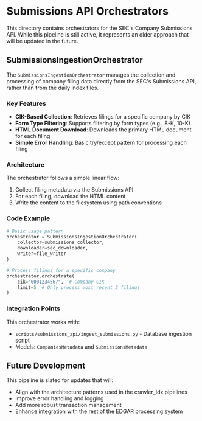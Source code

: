 # Submissions API Orchestrators

This directory contains orchestrators for the SEC's Company Submissions API. While this pipeline is still active, it represents an older approach that will be updated in the future.

## SubmissionsIngestionOrchestrator

The `SubmissionsIngestionOrchestrator` manages the collection and processing of company filing data directly from the SEC's Submissions API, rather than from the daily index files.

### Key Features

- **CIK-Based Collection**: Retrieves filings for a specific company by CIK
- **Form Type Filtering**: Supports filtering by form types (e.g., 8-K, 10-K)
- **HTML Document Download**: Downloads the primary HTML document for each filing
- **Simple Error Handling**: Basic try/except pattern for processing each filing

### Architecture

The orchestrator follows a simple linear flow:
1. Collect filing metadata via the Submissions API
2. For each filing, download the HTML content
3. Write the content to the filesystem using path conventions

### Code Example

```python
# Basic usage pattern
orchestrator = SubmissionsIngestionOrchestrator(
    collector=submissions_collector,
    downloader=sec_downloader,
    writer=file_writer
)

# Process filings for a specific company
orchestrator.orchestrate(
    cik="0001234567",  # Company CIK
    limit=5  # Only process most recent 5 filings
)
```

### Integration Points

This orchestrator works with:
- `scripts/submissions_api/ingest_submissions.py` - Database ingestion script
- Models: `CompaniesMetadata` and `SubmissionsMetadata`

## Future Development

This pipeline is slated for updates that will:
- Align with the architecture patterns used in the crawler_idx pipelines
- Improve error handling and logging
- Add more robust transaction management
- Enhance integration with the rest of the EDGAR processing system